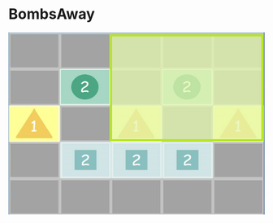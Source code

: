 # BombsAway
![alt text][Example]

[Example]:https://github.com/MoeyyadQureshi/BombsAway/blob/master/circleExample.png

